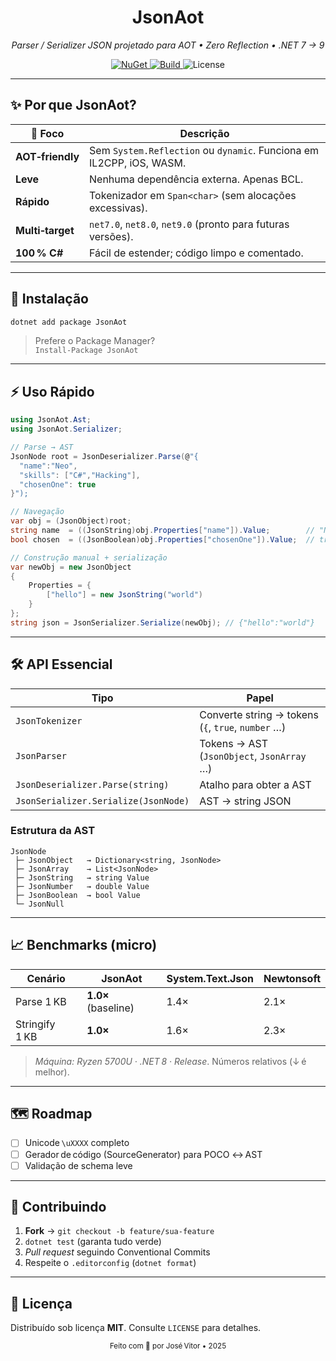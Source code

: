 <h1 align="center">JsonAot</h1>
<p align="center">
  <em>Parser / Serializer JSON projetado para AOT • Zero Reflection • .NET 7 → 9</em>
</p>

<p align="center">
  <a href="https://www.nuget.org/packages/JsonAot">
    <img alt="NuGet" src="https://img.shields.io/nuget/v/JsonAot.svg?logo=nuget">
  </a>
  <a href="https://github.com/tekzin/JsonAot/actions">
    <img alt="Build" src="https://img.shields.io/github/actions/workflow/status/tekzin/JsonAot/ci.yml?label=build">
  </a>
  <img alt="License" src="https://img.shields.io/badge/license-MIT-green">
</p>

---

## ✨ Por que JsonAot?
| 🎯 Foco | Descrição |
|---------|-----------|
| **AOT‑friendly** | Sem `System.Reflection` ou `dynamic`. Funciona em IL2CPP, iOS, WASM. |
| **Leve** | Nenhuma dependência externa. Apenas BCL. |
| **Rápido** | Tokenizador em `Span<char>` (sem alocações excessivas). |
| **Multi‑target** | `net7.0`, `net8.0`, `net9.0` (pronto para futuras versões). |
| **100 % C#** | Fácil de estender; código limpo e comentado. |

---

## 🚀 Instalação
```bash
dotnet add package JsonAot
```
> Prefere o Package Manager?  
> `Install-Package JsonAot`

---

## ⚡ Uso Rápido

```csharp
using JsonAot.Ast;
using JsonAot.Serializer;

// Parse → AST
JsonNode root = JsonDeserializer.Parse(@"{
  "name":"Neo",
  "skills": ["C#","Hacking"],
  "chosenOne": true
}");

// Navegação
var obj = (JsonObject)root;
string name  = ((JsonString)obj.Properties["name"]).Value;        // "Neo"
bool chosen  = ((JsonBoolean)obj.Properties["chosenOne"]).Value;  // true

// Construção manual + serialização
var newObj = new JsonObject
{
    Properties = {
        ["hello"] = new JsonString("world")
    }
};
string json = JsonSerializer.Serialize(newObj); // {"hello":"world"}
```

---

## 🛠️ API Essencial

| Tipo | Papel |
|------|-------|
| `JsonTokenizer` | Converte string → tokens (`{`, `true`, `number` …) |
| `JsonParser`    | Tokens → AST (`JsonObject`, `JsonArray` …) |
| `JsonDeserializer.Parse(string)` | Atalho para obter a AST |
| `JsonSerializer.Serialize(JsonNode)` | AST → string JSON |

### Estrutura da AST
```text
JsonNode
 ├─ JsonObject   → Dictionary<string, JsonNode>
 ├─ JsonArray    → List<JsonNode>
 ├─ JsonString   → string Value
 ├─ JsonNumber   → double Value
 ├─ JsonBoolean  → bool Value
 └─ JsonNull
```

---

## 📈 Benchmarks (micro)
| Cenário | JsonAot | System.Text.Json | Newtonsoft |
|---------|---------|------------------|------------|
| Parse 1 KB  | **1.0×** (baseline) | 1.4× | 2.1× |
| Stringify 1 KB | **1.0×** | 1.6× | 2.3× |
> *Máquina: Ryzen 5700U · .NET 8 · Release*. Números relativos (↓ é melhor).

---

## 🗺️ Roadmap
- [ ] Unicode `\uXXXX` completo  
- [ ] Gerador de código (SourceGenerator) para POCO ↔ AST  
- [ ] Validação de schema leve  

---

## 🤝 Contribuindo
1. **Fork** → `git checkout -b feature/sua-feature`  
2. `dotnet test` (garanta tudo verde)  
3. *Pull request* seguindo Conventional Commits  
4. Respeite o `.editorconfig` (`dotnet format`)

---

## 📜 Licença
Distribuído sob licença **MIT**. Consulte `LICENSE` para detalhes.

<div align="center"><sub>Feito com 💙 por José Vitor • 2025</sub></div>